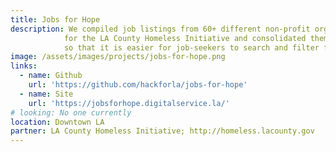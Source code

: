 ```yaml
---
title: Jobs for Hope
description: We compiled job listings from 60+ different non-profit organization websites 
            for the LA County Homeless Initiative and consolidated them into a single database 
            so that it is easier for job-seekers to search and filter for jobs.
image: /assets/images/projects/jobs-for-hope.png
links: 
  - name: Github
    url: 'https://github.com/hackforla/jobs-for-hope'
  - name: Site
    url: 'https://jobsforhope.digitalservice.la/'
# looking: No one currently
location: Downtown LA
partner: LA County Homeless Initiative; http://homeless.lacounty.gov
---
```

